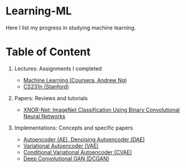 # Learning-ML

Here I list my progress in studying machine learning.

# Table of Content

1. Lectures: Assignments I completed  
   - [Machine Learning (Coursera, Andrew Ng)](https://github.com/jaywonchung/Learning-ML/tree/master/Lectures/Coursera/Machine%20Learning%20(Andrew%20Ng)/Assignments)
   - [CS231n (Stanford)](https://github.com/jaywonchung/Learning-ML/tree/master/Lectures/CS231n/Assignments)


2. Papers: Reviews and tutorials  
   - [XNOR-Net: ImageNet Classification Using Binary Convolutional Neural Networks](https://github.com/jaywonchung/Learning-ML/tree/master/Papers/XNOR-Net)


3. Implementations: Concepts and specific papers  
   - [Autoencoder (AE), Denoising Autoencoder (DAE)](https://github.com/jaywonchung/Learning-ML/tree/master/Implementations/Denoising-Autoencoder)
   - [Variational Autoencoder (VAE)](https://github.com/jaywonchung/Learning-ML/tree/master/Implementations/Variational-Autoencoder)
   - [Conditional Variational Autoencoder (CVAE)](https://github.com/jaywonchung/Learning-ML/tree/master/Implementations/Conditional-Variational-Autoencoder)
   - [Deep Convolutional GAN (DCGAN)](https://github.com/jaywonchung/Learning-ML/tree/master/Implementations/Deep-Convolutional-GAN)
